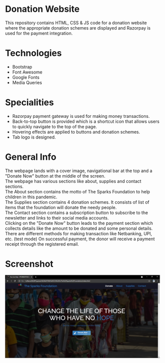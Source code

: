 # Donation Website
This repository contains HTML, CSS & JS code for a donation website where the appropriate donation schemes are displayed and Razorpay is used for the payment integration. 

# Technologies
* Bootstrap
* Font Awesome
* Google Fonts
* Media Queries

# Specialities
* Razorpay payment gateway is used for making money transactions. 
* Back-to-top button is provided which is a shortcut icon that allows users to quickly navigate to the top of the page. 
* Hovering effects are applied to buttons and donation schemes.
* Tab logo is designed. 

# General Info 
The webpage lands with a cover image, navigational bar at the top and a "Donate Now" button at the middle of the screen. <br />
The webpage has various sections like about, supplies and contact sections. <br />
The About section contains the motto of The Sparks Foundation to help children in this pandemic. <br />
The Supplies section contains 4 donation schemes. It consists of list of items that the foundation will donate the needy people. <br />
The Contact section contains a subscription button to subscribe to the newsletter and links to their social media accounts. <br />
Clicking on the "Donate Now" button leads to the payment section which collects details like the amount to be donated and some personal details. 
There are different methods for making transaction like Netbanking, UPI, etc. (test mode)
On successful payment, the donor will receive a payment receipt through the registered email. 

# Screenshot 
![Here is a screenshot of what it looks like](screenshot.PNG)
